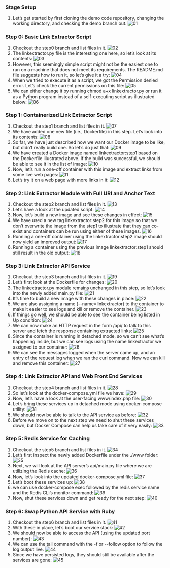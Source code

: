 ### Stage Setup
1. Let’s get started by first cloning the demo code repository, changing the working directory, and checking the demo branch out.
![01](image/img1.png)

### Step 0: Basic Link Extractor Script
1. Checkout the step0 branch and list files in it.
![02](image/img2.png)
2. The linkextractor.py file is the interesting one here, so let’s look at its contents:
![03](image/img3.png)
3. However, this seemingly simple script might not be the easiest one to run on a machine that does not meet its requirements. The README.md file suggests how to run it, so let’s give it a try:
![04](image/img4.png)
4. When we tried to execute it as a script, we got the Permission denied error. Let’s check the current permissions on this file:
![05](image/img5.png)
5. We can either change it by running chmod a+x linkextractor.py or run it as a Python program instead of a self-executing script as illustrated below:
![06](image/img6.png)

### Step 1: Containerized Link Extractor Script
1. Checkout the step1 branch and list files in it.
![07](image/img7.png)
2. We have added one new file (i.e., Dockerfile) in this step. Let’s look into its contents:
![08](image/img8.png)
3. So far, we have just described how we want our Docker image to be like, but didn’t really build one. So let’s do just that:
![09](image/img9.png)
4. We have created a Docker image named linkextractor:step1 based on the Dockerfile illustrated above. If the build was successful, we should be able to see it in the list of image:
![10](image/img10.png)
5. Now, let’s run a one-off container with this image and extract links from some live web pages:
![11](image/img11.png)
6. Let’s try it on a web page with more links in it:
![12](image/img12.png)

### Step 2: Link Extractor Module with Full URI and Anchor Text
1. Checkout the step2 branch and list files in it.
![13](image/img13.png)
2. Let’s have a look at the updated script:
![14](image/img14.png)
3. Now, let’s build a new image and see these changes in effect:
![15](image/img15.png)
4. We have used a new tag linkextractor:step2 for this image so that we don’t overwrite the image from the step1 to illustrate that they can co-exist and containers can be run using either of these images.
![16](image/img16.png)
5. Running a one-off container using the linkextractor:step2 image should now yield an improved output:
![17](image/img17.png)
6. Running a container using the previous image linkextractor:step1 should still result in the old output:
![18](image/img18.png)

### Step 3: Link Extractor API Service
1. Checkout the step3 branch and list files in it.
![19](image/img19.png)
2. Let’s first look at the Dockerfile for changes:
![20](image/img20.png)
3. The linkextractor.py module remains unchanged in this step, so let’s look into the newly added main.py file:
![21](image/img21.png)
4. It’s time to build a new image with these changes in place:
![22](image/img22.png)
5. We are also assigning a name (--name=linkextractor) to the container to make it easier to see logs and kill or remove the container.
![23](image/img23.png)
6. If things go well, we should be able to see the container being listed in Up condition:
![24](image/img24.png)
7. We can now make an HTTP request in the form /api/<url> to talk to this server and fetch the response containing extracted links:
![25](image/img25.png)
8. Since the container is running in detached mode, so we can’t see what’s happening inside, but we can see logs using the name linkextractor we assigned to our container:
![26](image/img26.png)
9. We can see the messages logged when the server came up, and an entry of the request log when we ran the curl command. Now we can kill and remove this container:
![27](image/img27.png)

### Step 4: Link Extractor API and Web Front End Services
1. Checkout the step4 branch and list files in it.
![28](image/img28.png)
2. So let’s look at the docker-compose.yml file we have:
![29](image/img29.png)
3. Now, let’s have a look at the user-facing www/index.php file:
![30](image/img30.png)
4. Let’s bring these services up in detached mode using docker-compose utility:
![31](image/img31.png)
5. We should now be able to talk to the API service as before:
![32](image/img32.png)
6. Before we move on to the next step we need to shut these services down, but Docker Compose can help us take care of it very easily:
![33](image/img33.png)

### Step 5: Redis Service for Caching
1. Checkout the step5 branch and list files in it.
![34](image/img34.png)
2. Let’s first inspect the newly added Dockerfile under the ./www folder:
![35](image/img35.png)
3. Next, we will look at the API server’s api/main.py file where we are utilizing the Redis cache:
![36](image/img36.png)
4. Now, let’s look into the updated docker-compose.yml file:
![37](image/img37.png)
5. Let’s boot these services up:
![38](image/img38.png)
6. we can use docker-compose exec followed by the redis service name and the Redis CLI’s monitor command:
![39](image/img39.png)
7. Now, shut these services down and get ready for the next step:
![40](image/img40.png)

### Step 6: Swap Python API Service with Ruby
1. Checkout the step6 branch and list files in it.
![41](image/img41.png)
2. With these in place, let’s boot our service stack:
![42](image/img42.png)
3. We should now be able to access the API (using the updated port number):
![43](image/img43.png)
4. We can use the tail command with the -f or --follow option to follow the log output live.
![44](image/img44.png)
5. Since we have persisted logs, they should still be available after the services are gone:
![45](image/img45.png)
